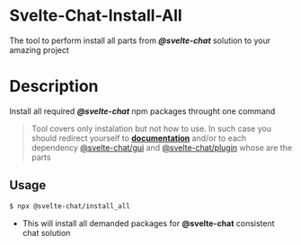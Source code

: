 # Svelte-Chat-Install-All
The tool to perform install all parts from ***@svelte-chat*** solution to your amazing project

# Description
Install all required ***@svelte-chat*** npm packages throught one command

> Tool covers only instalation but not how to use. In such case you should redirect yourself to [**documentation**](https://kotekpsotek.github.io/svelte-chat-docs/) and/or to each dependency [@svelte-chat/gui](https://www.npmjs.com/package/@svelte-chat/gui) and [@svelte-chat/plugin](https://www.npmjs.com/package/@svelte-chat/plugin) whose are the parts

## Usage
```bash
$ npx @svelte-chat/install_all
```
- This will install all demanded packages for **@svelte-chat** consistent chat solution

